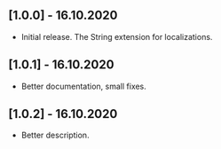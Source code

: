 ## [1.0.0] - 16.10.2020

* Initial release. The String extension for localizations.

## [1.0.1] - 16.10.2020

* Better documentation, small fixes.

## [1.0.2] - 16.10.2020

* Better description.
